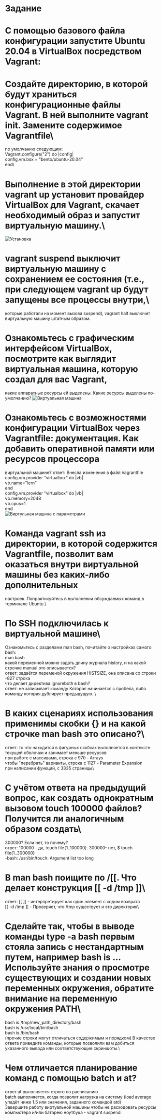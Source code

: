 # Задание
# С помощью базового файла конфигурации запустите Ubuntu 20.04 в VirtualBox посредством Vagrant:

# Создайте директорию, в которой будут храниться конфигурационные файлы Vagrant. В ней выполните vagrant init. Замените содержимое Vagrantfile\ 
по умолчанию следующим:\
 Vagrant.configure("2") do |config|\
 	config.vm.box = "bento/ubuntu-20.04"\
 end\
# Выполнение в этой директории vagrant up установит провайдер VirtualBox для Vagrant, скачает необходимый образ и запустит виртуальную машину.\
![Установка](https://github.com/EVolgina/devops-netology9/blob/main/vagraninst.png)
# vagrant suspend выключит виртуальную машину с сохранением ее состояния (т.е., при следующем vagrant up будут запущены все процессы внутри,\ 
которые работали на момент вызова suspend), vagrant halt выключит виртуальную машину штатным образом.
# Ознакомьтесь с графическим интерфейсом VirtualBox, посмотрите как выглядит виртуальная машина, которую создал для вас Vagrant, 
какие аппаратные ресурсы ей выделены. Какие ресурсы выделены по-умолчанию?
![Виртуальная машина](https://github.com/EVolgina/devops-netology9/blob/main/virt.png)

# Ознакомьтесь с возможностями конфигурации VirtualBox через Vagrantfile: документация. Как добавить оперативной памяти или ресурсов процессора 
виртуальной машине?
ответ: Внесла изменения в файл Vagrantfile\
config.vm.provider "virtualbox" do |vb|\
	vb.name="lern"\
end\
	config.vm.provider "virtualbox" do |vb|	\
	vb.memory=2048\
	vb.cpus=1\
 end\
![Виртульная машина с параметрами](https://github.com/EVolgina/devops-netology9/blob/main/virtconfig.png)
# Команда vagrant ssh из директории, в которой содержится Vagrantfile, позволит вам оказаться внутри виртуальной машины без каких-либо дополнительных
настроек. Попрактикуйтесь в выполнении обсуждаемых команд в терминале Ubuntu.\
# По SSH подключилась к виртуальной машине\
Ознакомьтесь с разделами man bash, почитайте о настройках самого bash:\
man bash\
какой переменной можно задать длину журнала history, и на какой строчке manual это описывается?\
ответ:         задаётся переменой окружения HISTSIZE, она описана со строки    -827 строка\
что делает директива ignoreboth в bash?\
ответ: не записывает команду Которая начинается с пробела, либо команду которая дублирует предыдущую. \

# В каких сценариях использования применимы скобки {} и на какой строчке man bash это описано?\
ответ: то что находится в фигурных скобках выполняется в контексте текущей оболочки и занимает меньше ресурсов\
при работе с массивами, строка с 970 - Arrays\
чтобы "перебрать" варианты, строка с 1127 - Parameter Expansion\
при написании функций, с 3335 страницы\

# С учётом ответа на предыдущий вопрос, как создать однократным вызовом touch 100000 файлов? Получится ли аналогичным образом создать\
300000? Если нет, то почему?\
ответ: 100000 - да, touch file{1..100000}. 300000- нет, $ touch file{1..300000}\
  -bash: /usr/bin/touch: Argument list too long

# В man bash поищите по /\[\[. Что делает конструкция [[ -d /tmp ]]\
ответ: [[  ]] - интерпретирует как один элемент с кодом возврата\
[[ -d /tmp ]] - Проверяет, что /tmp существует и это директория\

# Сделайте так, чтобы в выводе команды type -a bash первым стояла запись с нестандартным путем, например bash is ... Используйте знания о просмотре существующих и создании новых переменных окружения, обратите внимание на переменную окружения PATH\

bash is /tmp/new_path_directory/bash\
bash is /usr/local/bin/bash\
bash is /bin/bash\
(прочие строки могут отличаться содержимым и порядком) В качестве ответа приведите команды, которые позволили вам добиться указанного вывода или соответствующие скриншоты.\

# Чем отличается планирование команд с помощью batch и at?
ответ:at выполняется строго по расписанию\
batch выполняется, когда позволит нагрузка на систему (load average упадёт ниже 1.5 или значения, заданного командой atd)\
Завершите работу виртуальной машины чтобы не расходовать ресурсы компьютера и/или батарею ноутбука - vagrant suspend.
